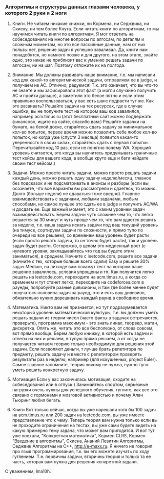 ### Алгоритмы и структуры данных глазами человека, у которого 2 руки и 2 ноги

1. Книги.
Не читаем никакие книжки, ни Кормена, ни Седжвика, ни Скиену, ни тем более Кнута. Если читать книги по алгоритмам, то мы научимся читать книги по алгоритмам. Я мог ответить на собеседованиях на многие вопросы по алгосам, по деталям и сложным моментам, но это все пассивные данные, нам от них пользы нет, решение задач я успешно заваливал. Да, книги нам понадобятся, но намного позже и для другого, на этом этапе, знайте одно, это никак не приблизит вас к умению решать задачи по алгосам, ни на шаг. Поэтому отложите их на полгода.

2. Внимание.
Мы должны развивать наше внимание, т.е. мы написали код для какой-то алгоритмической задачи, отправляем ее в judge, и получаем не AC. Отлично, радуемся! Т.к. это означает, что вы что-то не знаете и мы зафисировали этот факт (а могли случайно получить AC и пройти дальше), а заметили это белое пятно и если этим правильно воспользоваться, у вас есть шанс подрасти тут же. Как это развивать? Решайте задачи на тех ресурсах, где в случае ошибки, вы не получите тест на котором ваш код завалился, например acm.timus.ru (этот бесплатный сайт можно поддержать финансово, ищите на сайте, спасибо вам:) Решайте задачки на бумаге, на белой доске, старайтесь сдать задачу за минимальное кол-во попыток, первое время можно позволить себе любое кол-во попыток, но когда уже (спустя 3 месяца) появится какая-то уверенность в своих силах, старайтесь сдать с первой попытки. Перечитывайте код 10 раз, если не понятно почему WA. Хороший уровень считается, это когда вы научитесь придумывать граничные тест кейсы для вашего кода, а вообще круто еще и баги найдете своим тест кейсом:)

3. Задачи.
Можно просто читать задачи, можно просто решать задачи каждый день, можно решать одну задачу неделю/месяц, главное без подсказок и не подсматривать в анонсы и разборы (если вы осознаете, что все варианты вы рассмотрели и сдаетесь, то можно. Долго (больше недели) не сдаваться тоже вредно). Главное взаимодействовать с задачами, любыми задачами, любым способами, но самое лучшее это сдать ее в judge и получить AC/WA и досдать ее. 
Еще важный момент, это с каким уровнем задач взаимодействовать. Берем задачи чуть сложнее чем то, что легко решается за 30 минут и чуть проще чем то, что вам удается решить за неделю, т.е. ваша задача искать задачи под ваш текущий уровень (на тимусе, сортируем задачи по сложности, и прямо тупо по очереди их все решаем), со временем ваш уровень будет расти (если просто решать задачи, то он точно будет расти), так и уровень задач будет расти. 
Осторожно, в целом это медленный рост (с нулевого уровня, закладывайтесь что год вы будете этим заниматься), в среднем. Начните с leetcode.com, решите все задачи (начните с тех, которые больше всего сдали) Easy и решите 30% задач Medium, на литкоде вам покажут тест на котором ваше решение завалилось, условия упрощены и тп. 
Как получится легко решать на leetcode.com, переходите на acm.timus.ru, а когда со временем и тут станет легко, переходите на codeforces.com в раунды, попробуйте разные дивизионы, и там где более менее будет получаться половина задач за раунд, это и есть ваш дивизион, обязательно нужно дорешивать каждый раунд в свободное время.

4. Математика.
Никто вам не признается, но тут подразумевается некоторый уровень математической культуры, т.е. вы должны уметь решать задачи из теории чисел (часто факты в задачах встречаются, проверьте), программа максимум - это знать линал, теорвер, матан, дискретка. Опять же, читать это все бесполезно, от слова совсем, вот прямо вообще. Берем любую книжку, в которой есть задачи и ответы на них и решаем, в тупую прямо решаем, а от когда не получается читаем теорию только необходимую для решения этой задачи. Если позволяют деньги, т лучше брать репетитора по предмету, решать задачу и вместе с репетитором проверять результаты раз в неделю, например (для искушенных, project Euler). Самое главное запомните, теория никому не нужна, нужно тупо уметь решить конкретную задачу.

5. Мотивация
Если у вас закончилась мотивация, сходите на собеседования или в отпуск:) Занимайтесь спортом, серьезные нагрузки очень нужны для успешного обучения, гуглите, как все это связано с гормонами и мозговой активностью и почему Алан Тьюринг любил бегать.

6. Книги
Вот только сейчас, когда вы уже нарешали хотя бы 100 задач на acm.timus.ru или 200 задач на leetcode.com, вы уже имеете представление что к чему. Теперь теория вам нужна только если вы не проходите ограничения на тестах, вы уже сами будете видеть на какую примерно тему задача, что может вам пригодится. И вот тут уже поехали, "Конкретная математика", Кормен CLRS, Кормен "Введение в алгоритмы", Скиена, Ананий Левитин Алгоритмы, Седжвик Алгоритмы на С++, http://e-maxx.ru. Я ничего не говорил про язык программирования, т.к. вы его можете изучать по ходу гуглением. Т.е. первичны задачи, вторичны теория и только та ее часть, которая вам нужна для решения конкретной задачи.

С уважением, lma10h.
